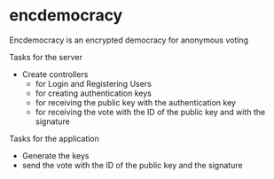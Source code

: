 # encdemocracy
Encdemocracy is an encrypted democracy for anonymous voting


Tasks for the server
- Create controllers 
  - for Login and Registering Users
  - for creating authentication keys
  - for receiving the public key 
    with the authentication key
  - for receiving the vote 
    with the ID of the public key 
    and with the signature

Tasks for the application
  - Generate the keys
  - send the vote with the ID of the public key and the signature
